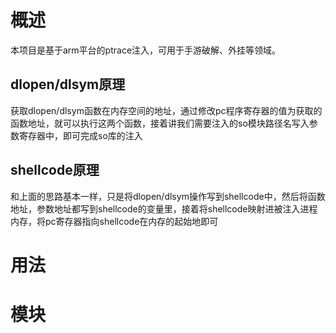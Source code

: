 # 概述

本项目是基于arm平台的ptrace注入，可用于手游破解、外挂等领域。



## dlopen/dlsym原理

获取dlopen/dlsym函数在内存空间的地址，通过修改pc程序寄存器的值为获取的函数地址，就可以执行这两个函数，接着讲我们需要注入的so模块路径名写入参数寄存器中，即可完成so库的注入



## shellcode原理

和上面的思路基本一样，只是将dlopen/dlsym操作写到shellcode中，然后将函数地址，参数地址都写到shellcode的变量里，接着将shellcode映射进被注入进程内存，将pc寄存器指向shellcode在内存的起始地即可



# 用法





# 模块

